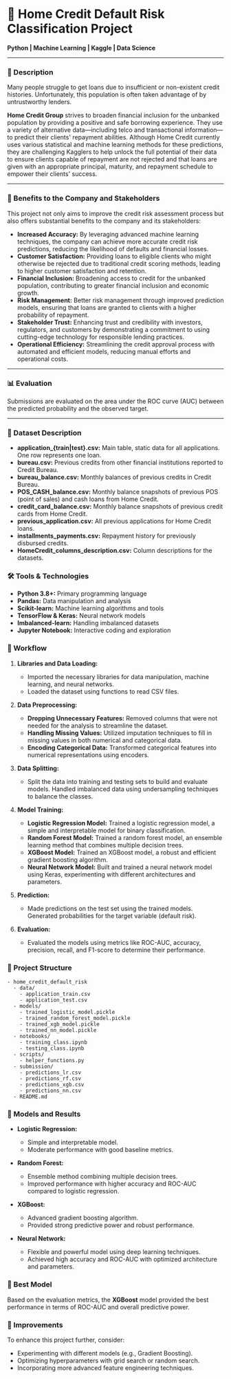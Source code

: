 # 🏡 Home Credit Default Risk Classification Project

**Python | Machine Learning | Kaggle | Data Science**

---

### 📄 Description
Many people struggle to get loans due to insufficient or non-existent credit histories. Unfortunately, this population is often taken advantage of by untrustworthy lenders.

**Home Credit Group** strives to broaden financial inclusion for the unbanked population by providing a positive and safe borrowing experience. They use a variety of alternative data—including telco and transactional information—to predict their clients' repayment abilities. Although Home Credit currently uses various statistical and machine learning methods for these predictions, they are challenging Kagglers to help unlock the full potential of their data to ensure clients capable of repayment are not rejected and that loans are given with an appropriate principal, maturity, and repayment schedule to empower their clients' success.

---

### 🏢 Benefits to the Company and Stakeholders

This project not only aims to improve the credit risk assessment process but also offers substantial benefits to the company and its stakeholders:

- **Increased Accuracy:** By leveraging advanced machine learning techniques, the company can achieve more accurate credit risk predictions, reducing the likelihood of defaults and financial losses.
- **Customer Satisfaction:** Providing loans to eligible clients who might otherwise be rejected due to traditional credit scoring methods, leading to higher customer satisfaction and retention.
- **Financial Inclusion:** Broadening access to credit for the unbanked population, contributing to greater financial inclusion and economic growth.
- **Risk Management:** Better risk management through improved prediction models, ensuring that loans are granted to clients with a higher probability of repayment.
- **Stakeholder Trust:** Enhancing trust and credibility with investors, regulators, and customers by demonstrating a commitment to using cutting-edge technology for responsible lending practices.
- **Operational Efficiency:** Streamlining the credit approval process with automated and efficient models, reducing manual efforts and operational costs.

---

### 📊 Evaluation
Submissions are evaluated on the area under the ROC curve (AUC) between the predicted probability and the observed target.

---

### 📁 Dataset Description
- **application_{train|test}.csv:** Main table, static data for all applications. One row represents one loan.
- **bureau.csv:** Previous credits from other financial institutions reported to Credit Bureau.
- **bureau_balance.csv:** Monthly balances of previous credits in Credit Bureau.
- **POS_CASH_balance.csv:** Monthly balance snapshots of previous POS (point of sales) and cash loans from Home Credit.
- **credit_card_balance.csv:** Monthly balance snapshots of previous credit cards from Home Credit.
- **previous_application.csv:** All previous applications for Home Credit loans.
- **installments_payments.csv:** Repayment history for previously disbursed credits.
- **HomeCredit_columns_description.csv:** Column descriptions for the datasets.

### 🛠 Tools & Technologies
- **Python 3.8+:** Primary programming language
- **Pandas:** Data manipulation and analysis
- **Scikit-learn:** Machine learning algorithms and tools
- **TensorFlow & Keras:** Neural network models
- **Imbalanced-learn:** Handling imbalanced datasets
- **Jupyter Notebook:** Interactive coding and exploration

### 🔄 Workflow

1. **Libraries and Data Loading:**
    - Imported the necessary libraries for data manipulation, machine learning, and neural networks.
    - Loaded the dataset using functions to read CSV files.

2. **Data Preprocessing:**
    - **Dropping Unnecessary Features:** Removed columns that were not needed for the analysis to streamline the dataset.
    - **Handling Missing Values:** Utilized imputation techniques to fill in missing values in both numerical and categorical data.
    - **Encoding Categorical Data:** Transformed categorical features into numerical representations using encoders.

3. **Data Splitting:**
    - Split the data into training and testing sets to build and evaluate models. Handled imbalanced data using undersampling techniques to balance the classes.

4. **Model Training:**
    - **Logistic Regression Model:** Trained a logistic regression model, a simple and interpretable model for binary classification.
    - **Random Forest Model:** Trained a random forest model, an ensemble learning method that combines multiple decision trees.
    - **XGBoost Model:** Trained an XGBoost model, a robust and efficient gradient boosting algorithm.
    - **Neural Network Model:** Built and trained a neural network model using Keras, experimenting with different architectures and parameters.

5. **Prediction:**
    - Made predictions on the test set using the trained models. Generated probabilities for the target variable (default risk).

6. **Evaluation:**
    - Evaluated the models using metrics like ROC-AUC, accuracy, precision, recall, and F1-score to determine their performance.

### 📂 Project Structure

```
- home_credit_default_risk
  - data/
    - application_train.csv
    - application_test.csv
  - models/
    - trained_logistic_model.pickle
    - trained_random_forest_model.pickle
    - trained_xgb_model.pickle
    - trained_nn_model.pickle
  - notebooks/
    - training_class.ipynb
    - testing_class.ipynb
  - scripts/
    - helper_functions.py
  - submission/
    - predictions_lr.csv
    - predictions_rf.csv
    - predictions_xgb.csv
    - predictions_nn.csv
  - README.md
```

### 🧩 Models and Results

- **Logistic Regression:**
    - Simple and interpretable model.
    - Moderate performance with good baseline metrics.

- **Random Forest:**
    - Ensemble method combining multiple decision trees.
    - Improved performance with higher accuracy and ROC-AUC compared to logistic regression.

- **XGBoost:**
    - Advanced gradient boosting algorithm.
    - Provided strong predictive power and robust performance.

- **Neural Network:**
    - Flexible and powerful model using deep learning techniques.
    - Achieved high accuracy and ROC-AUC with optimized architecture and parameters.

### 🎯 Best Model
Based on the evaluation metrics, the **XGBoost** model provided the best performance in terms of ROC-AUC and overall predictive power.

### 🌟 Improvements
To enhance this project further, consider:
- Experimenting with different models (e.g., Gradient Boosting).
- Optimizing hyperparameters with grid search or random search.
- Incorporating more advanced feature engineering techniques.
